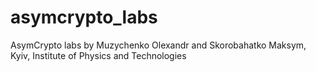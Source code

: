 # asymcrypto_labs
 AsymCrypto labs by Muzychenko Olexandr and Skorobahatko Maksym, Kyiv, Institute of Physics and Technologies
